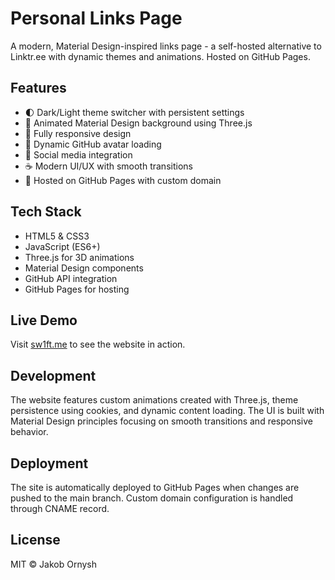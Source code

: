 # Personal Links Page

A modern, Material Design-inspired links page - a self-hosted alternative to Linktr.ee with dynamic themes and animations. Hosted on GitHub Pages.

## Features

- 🌓 Dark/Light theme switcher with persistent settings
- 🎨 Animated Material Design background using Three.js
- 📱 Fully responsive design
- 🤖 Dynamic GitHub avatar loading
- 🔗 Social media integration
- ☕ Modern UI/UX with smooth transitions
- 🚀 Hosted on GitHub Pages with custom domain

## Tech Stack

- HTML5 & CSS3
- JavaScript (ES6+)
- Three.js for 3D animations
- Material Design components
- GitHub API integration
- GitHub Pages for hosting

## Live Demo

Visit [sw1ft.me](https://sw1ft.me) to see the website in action.

## Development

The website features custom animations created with Three.js, theme persistence using cookies, and dynamic content loading. The UI is built with Material Design principles focusing on smooth transitions and responsive behavior.

## Deployment

The site is automatically deployed to GitHub Pages when changes are pushed to the main branch. Custom domain configuration is handled through CNAME record.

## License

MIT © Jakob Ornysh
